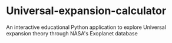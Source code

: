 # Universal-expansion-calculator
An interactive educational Python application to explore Universal expansion theory through NASA's Exoplanet database
